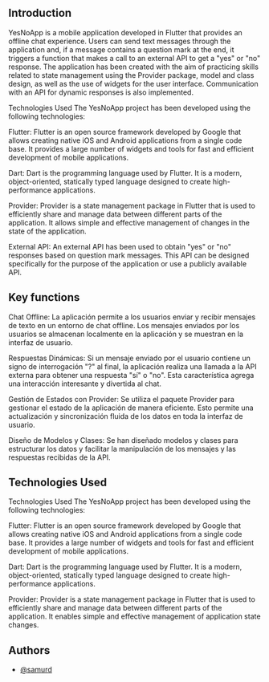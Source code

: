 
## Introduction

YesNoApp is a mobile application developed in Flutter that provides an offline chat experience. Users can send text messages through the application and, if a message contains a question mark at the end, it triggers a function that makes a call to an external API to get a "yes" or "no" response. The application has been created with the aim of practicing skills related to state management using the Provider package, model and class design, as well as the use of widgets for the user interface. Communication with an API for dynamic responses is also implemented.

Technologies Used
The YesNoApp project has been developed using the following technologies:

Flutter: Flutter is an open source framework developed by Google that allows creating native iOS and Android applications from a single code base. It provides a large number of widgets and tools for fast and efficient development of mobile applications.

Dart: Dart is the programming language used by Flutter. It is a modern, object-oriented, statically typed language designed to create high-performance applications.

Provider: Provider is a state management package in Flutter that is used to efficiently share and manage data between different parts of the application. It allows simple and effective management of changes in the state of the application.

External API: An external API has been used to obtain "yes" or "no" responses based on question mark messages. This API can be designed specifically for the purpose of the application or use a publicly available API.
## Key functions

Chat Offline: La aplicación permite a los usuarios enviar y recibir mensajes de texto en un entorno de chat offline. Los mensajes enviados por los usuarios se almacenan localmente en la aplicación y se muestran en la interfaz de usuario.

Respuestas Dinámicas: Si un mensaje enviado por el usuario contiene un signo de interrogación "?" al final, la aplicación realiza una llamada a la API externa para obtener una respuesta "sí" o "no". Esta característica agrega una interacción interesante y divertida al chat.

Gestión de Estados con Provider: Se utiliza el paquete Provider para gestionar el estado de la aplicación de manera eficiente. Esto permite una actualización y sincronización fluida de los datos en toda la interfaz de usuario.

Diseño de Modelos y Clases: Se han diseñado modelos y clases para estructurar los datos y facilitar la manipulación de los mensajes y las respuestas recibidas de la API.
## Technologies Used

Technologies Used
The YesNoApp project has been developed using the following technologies:

Flutter: Flutter is an open source framework developed by Google that allows creating native iOS and Android applications from a single code base. It provides a large number of widgets and tools for fast and efficient development of mobile applications.

Dart: Dart is the programming language used by Flutter. It is a modern, object-oriented, statically typed language designed to create high-performance applications.

Provider: Provider is a state management package in Flutter that is used to efficiently share and manage data between different parts of the application. It enables simple and effective management of application state changes.
## Authors

- [@samurd](https://github.com/Samurd)

